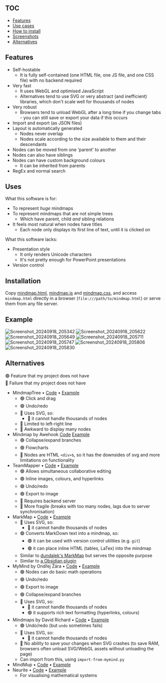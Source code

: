 ## TOC

* [Features](#Features)
* [Use cases](#Uses)
* [How to install](#Installation)
* [Screenshots](#Example)
* [Alternatives](#Alternatives)

## Features

* Self-hostable
  * It is fully self-contained (one HTML file, one JS file, and one CSS file) with no backend required
* Very fast
  * It uses WebGL and optimised JavaScript
  * Alternatives tend to use SVG or very abstract (and inefficient) libraries, which don't scale well for thousands of nodes
* Very robust
  * Browsers tend to unload WebGL after a long time if you change tabs - you can still save or export your data if this occurs
* Import and export (as JSON files)
* Layout is automatically generated
  * Nodes never overlap
  * Nodes scale according to the size available to them and their descendants
* Nodes can be moved from one 'parent' to another
* Nodes can also have siblings
* Nodes can have custom background colours
  * It can be inherited from parents
* RegEx and normal search

## Uses

What this software is for:

* To represent *huge* mindmaps
* To represent mindmaps that are not simple trees
  * Which have parent, child *and* sibling relations
* It feels most natural when nodes have titles
  * Each node only displays its first line of text, until it is clicked on

What this software lacks:

* Presentation style
  * It only renders Unicode characters
  * It's not pretty enough for PowerPoint presentations
* Version control

## Installation

Copy [mindmap.html](mindmap.html), [mindmap.js](mindmap.js) and [mindmap.css](mindmap.css), and access `mindmap.html` directly in a browser (`file:///path/to/mindmap.html`) or serve them from any file server.

## Example

![Screenshot_20240918_205342](https://github.com/user-attachments/assets/89864844-35bb-4e3c-8d8b-a682a8686fda)
![Screenshot_20240918_205622](https://github.com/user-attachments/assets/67417fba-f093-43d3-aa05-186e018761f5)
![Screenshot_20240918_205649](https://github.com/user-attachments/assets/623e4ee3-ff08-4e47-b0bb-4105986860ac)
![Screenshot_20240918_205711](https://github.com/user-attachments/assets/e80bec5d-e874-4e76-9eae-2d5802439b91)
![Screenshot_20240918_205747](https://github.com/user-attachments/assets/2c65eb99-3795-4c3e-846e-b5eba50f4f50)
![Screenshot_20240918_205806](https://github.com/user-attachments/assets/d3bd7c51-7e19-4351-9176-16065d72c1f7)
![Screenshot_20240918_205830](https://github.com/user-attachments/assets/e043797a-171e-4f1d-9729-1bbce850263e)

## Alternatives

🟢 Feature that my project does not have  
🔴 Failure that my project does not have

* MindmapTree • [Code](https://github.com/RockyRen/mindmaptree) • [Example](https://rockyren.github.io/mindmaptree/demo.html)
  * 🟢 Click and drag
  * 🟢 Undo/redo
  * 🔴 Uses SVG, so:
    * 🔴 it cannot handle thousands of nodes
  * 🔴 Limited to left-right line
  * 🔴 Awkward to display many nodes
* Mindmap by Awehook [Code](https://github.com/awehook/react-mindmap) [Example](https://awehook.github.io/react-mindmap/)
  * 🟢 Collapse/expand branches
  * 🟢 Flowcharts
  * 🔴 Nodes are HTML `<div>`s, so it has the downsides of svg and more limitations on functionality
* TeamMapper • [Code](https://github.com/b310-digital/teammapper) • [Example](https://github.com/b310-digital/teammapper)
  * 🟢 Allows simultaneous collaborative editing
  * 🟢 Inline images, colours, and hyperlinks
  * 🟢 Undo/redo
  * 🟢 Export to image
  * 🔴 Requires backend server
  * 🔴 More fragile (breaks with too many nodes, lags due to server synchronisation)
* MarkMap • [Code](https://github.com/markmap/markmap) • [Example](https://markmap.js.org/repl)
  * 🔴 Uses SVG, so:
    * 🔴 it cannot handle thousands of nodes
  * 🟢 Converts MarkDown text into a mindmap, so:
    * 🟢 it can be used with version control utilities (e.g. `git`)
    * 🟢 it can place inline HTML (tables, LaTex) into the mindmap
  * Similar to [dundalek's MarkMap](https://github.com/dundalek/markmap) but serves the opposite purpose
  * Similar to [a Obsidian plugin](https://github.com/MarkMindCkm/obsidian-enhancing-mindmap)
* MyMind by Ondřej Žára • [Code](https://github.com/ondras/my-mind) • [Example](https://my-mind.github.io/?url=examples%2Ffeatures.mymind)
  * 🟢 Nodes can do basic math operations
  * 🟢 Undo/redo
  * 🟢 Export to image
  * 🟢 Collapse/expand branches
  * 🔴 Uses SVG, so:
    * 🔴 it cannot handle thousands of nodes
    * 🟢 it supports rich text formatting (hyperlinks, colours)
* Mindmaps by David Richard • [Code](https://github.com/drichard/mindmaps) • [Example](https://www.mindmaps.app/)
  * 🟢 Undo/redo (but `undo` sometimes fails)
  * 🔴 Uses SVG, so:
    * 🔴 it cannot handle thousands of nodes
  * 🔴 No ability to save your changes when SVG crashes (to save RAM, browsers often unload SVG/WebGL assets without unloading the page)
  * Can import from this, using `import-from-mymind.py`
* MindMup • [Code](https://github.com/davedf/mapjs) • [Example](http://www.mindmup.com/)
* Neurite • [Code](https://github.com/satellitecomponent/Neurite) • [Example](https://satellitecomponent.github.io/Neurite/)
  * For visualising mathematical systems
